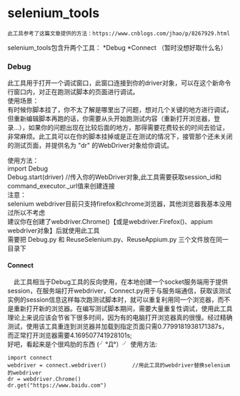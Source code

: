 # selenium_tools
    此工具参考了这篇文章提供的方法：https://www.cnblogs.com/jhao/p/8267929.html

selenium_tools包含升两个工具：
  *Debug
  *Connect  （暂时没想好取什么名）

### Debug
  此工具用于打开一个调试窗口，此窗口连接到你的driver对象，可以在这个新命令行窗口内，对正在跑测试脚本的页面进行调试。  
使用场景：  
有时候你脚本挂了，你不太了解是哪里出了问题，想对几个关键的地方进行调试，但重新编辑脚本再跑的话，你需要从头开始跑测试内容（重新打开浏览器，登录...），如果你的问题出现在比较后面的地方，那得需要花费较长的时间去验证，非常麻烦。此工具可以在你的脚本挂掉或是正在测试的情况下，接管那个还未关闭的测试页面，并提供名为 "dr" 的WebDriver对象给你调试。  

使用方法：  
    import Debug  
    Debug.start(driver)  //传入你的WebDriver对象,此工具需要获取session_id和command_executor._url值来创建连接  
注意：  
selenium webdriver目前只支持firefox和chrome浏览器，其他浏览器我基本没用过所以不考虑  
建议你在创建了webdriver.Chrome()【或是webdriver.Firefox()、appium webdriver对象】后就使用此工具  
需要把 Debug.py 和 ReuseSelenium.py、ReuseAppium.py 三个文件放在同一目录下  
      
#### Connect
　此工具相当于Debug工具的反向使用，在本地创建一个socket服务端用于提供session，在服务端打开webdriver，Connect.py用于与服务端通信，获取该测试实例的session信息这样每次跑测试脚本时，就可以重复利用同一个浏览器，而不是重新打开新的浏览器。在编写测试脚本期间，需要大量重复性调试，使用此工具理论上来说应该会节省下很多时间，因为有的电脑打开浏览器真的很慢。经过精确测试，使用该工具重连到浏览器并加载到指定页面只需0.7799181938171387s，而正常打开浏览器需要4.169507741928101s;  
好吧，看起来是个很鸡肋的东西 (╯°Д°）╯
使用方法:  

    import connect
    webdriver = connect.webdriver()        //用此工具的webdriver替换selenium的webdriver
    dr = webdriver.Chrome()
    dr.get("https://www.baidu.com")

